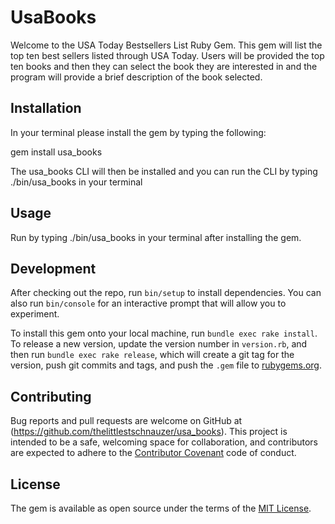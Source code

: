 # UsaBooks

Welcome to the USA Today Bestsellers List Ruby Gem. This gem will list the top ten best sellers listed through USA Today. Users will be provided the top ten books and then they can select the book they are interested in and the program will provide a brief description of the book selected.  

## Installation

In your terminal please install the gem by typing the following:

gem install usa_books

The usa_books CLI will then be installed and you can run the CLI by typing ./bin/usa_books in your terminal

## Usage

Run by typing ./bin/usa_books in your terminal after installing the gem.

## Development

After checking out the repo, run `bin/setup` to install dependencies. You can also run `bin/console` for an interactive prompt that will allow you to experiment.

To install this gem onto your local machine, run `bundle exec rake install`. To release a new version, update the version number in `version.rb`, and then run `bundle exec rake release`, which will create a git tag for the version, push git commits and tags, and push the `.gem` file to [rubygems.org](https://rubygems.org).

## Contributing

Bug reports and pull requests are welcome on GitHub at (https://github.com/thelittlestschnauzer/usa_books).
This project is intended to be a safe, welcoming space for collaboration, and contributors are expected to adhere to the [Contributor Covenant](http://contributor-covenant.org) code of conduct.

## License

The gem is available as open source under the terms of the [MIT License](https://opensource.org/licenses/MIT).
